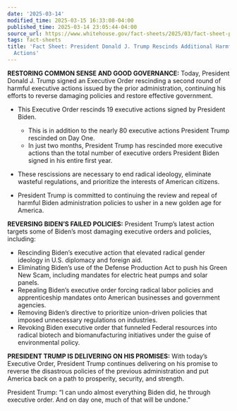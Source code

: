 ```yaml
---
date: '2025-03-14'
modified_time: 2025-03-15 16:33:08-04:00
published_time: 2025-03-14 23:05:44-04:00
source_url: https://www.whitehouse.gov/fact-sheets/2025/03/fact-sheet-president-donald-j-trump-rescinds-additional-harmful-biden-executive-actions/
tags: fact-sheets
title: 'Fact Sheet: President Donald J. Trump Rescinds Additional Harmful Biden Executive
  Actions'
---
```

 
**RESTORING COMMON SENSE AND GOOD GOVERNANCE:** Today, President Donald
J. Trump signed an Executive Order rescinding a second round of harmful
executive actions issued by the prior administration, continuing his
efforts to reverse damaging policies and restore effective government.

-   This Executive Order rescinds 19 executive actions signed by
    President Biden.
    -   This is in addition to the nearly 80 executive actions President
        Trump rescinded on Day One.

    <!-- -->

    -   In just two months, President Trump has rescinded more executive
        actions than the total number of executive orders President
        Biden signed in his entire first year.
-   These rescissions are necessary to end radical ideology, eliminate
    wasteful regulations, and prioritize the interests of American
    citizens.
-   President Trump is committed to continuing the review and repeal of
    harmful Biden administration policies to usher in a new golden age
    for America.

**REVERSING BIDEN’S FAILED POLICIES:** President Trump’s latest action
targets some of Biden’s most damaging executive orders and policies,
including:

-   Rescinding Biden’s executive action that elevated radical gender
    ideology in U.S. diplomacy and foreign aid.
-   Eliminating Biden’s use of the Defense Production Act to push his
    Green New Scam, including mandates for electric heat pumps and solar
    panels.
-   Repealing Biden’s executive order forcing radical labor policies and
    apprenticeship mandates onto American businesses and government
    agencies.
-   Removing Biden’s directive to prioritize union-driven policies that
    imposed unnecessary regulations on industries.
-   Revoking Biden executive order that funneled Federal resources into
    radical biotech and biomanufacturing initiatives under the guise of
    environmental policy.

**PRESIDENT TRUMP IS DELIVERING ON HIS PROMISES:** With today’s
Executive Order, President Trump continues delivering on his promise to
reverse the disastrous policies of the previous administration and put
America back on a path to prosperity, security, and strength.

President Trump: “I can undo almost everything Biden did, he through
executive order. And on day one, much of that will be undone.”
